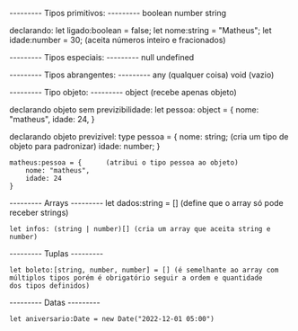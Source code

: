 --------- Tipos primitivos: ---------
    boolean
    number
    string

declarando: let ligado:boolean = false;
            let nome:string = "Matheus";
            let idade:number = 30; (aceita números inteiro e fracionados)

--------- Tipos especiais: ---------
    null
    undefined

--------- Tipos abrangentes: ---------
    any (qualquer coisa)
    void (vazio)

--------- Tipo objeto: ---------
    object (recebe apenas objeto)

declarando objeto sem previzibilidade:
    let pessoa: object = {
        nome: "matheus",
        idade: 24,
    }

declarando objeto previzivel:
    type pessoa = {
        nome: string;       (cria um tipo de objeto para padronizar)
        idade: number;
    }

    matheus:pessoa = {      (atribui o tipo pessoa ao objeto)
        nome: "matheus",
        idade: 24
    }

--------- Arrays ---------
    let dados:string =  [] (define que o array só pode receber strings)

    let infos: (string | number)[] (cria um array que aceita string e number)

--------- Tuplas ---------

    let boleto:[string, number, number] = [] (é semelhante ao array com múltiplos tipos porém é obrigatório seguir a ordem e quantidade 
    dos tipos definidos)


--------- Datas ---------

    let aniversario:Date = new Date("2022-12-01 05:00")
    